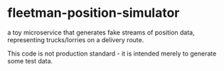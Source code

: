 # fleetman-position-simulator
a toy microservice that generates fake streams of position data, representing trucks/lorries on a delivery route.

This code is not production standard - it is intended merely to generate some test data.

